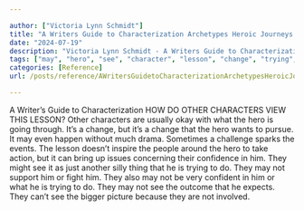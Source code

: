 ```yaml
---

author: ["Victoria Lynn Schmidt"]
title: "A Writers Guide to Characterization Archetypes Heroic Journeys and Other Elements of Dynamic Character Development - part0027_split_004.html"
date: "2024-07-19"
description: "Victoria Lynn Schmidt - A Writers Guide to Characterization Archetypes Heroic Journeys and Other Elements of Dynamic Character Development"
tags: ["may", "hero", "see", "character", "lesson", "change", "trying", "writer", "guide", "characterization", "view", "usually", "okay", "going", "want", "pursue", "even", "happen", "without", "much", "drama", "sometimes", "challenge", "spark", "event"]
categories: [Reference]
url: /posts/reference/AWritersGuidetoCharacterizationArchetypesHeroicJourneysandOtherElementsofDynamicCharacterDevelopment-part0027split004html

---
```



A Writer’s Guide to Characterization
HOW DO OTHER CHARACTERS VIEW THIS LESSON?
Other characters are usually okay with what the hero is going through. It’s a change, but it’s a change that the hero wants to pursue. It may even happen without much drama. Sometimes a challenge sparks the events.
The lesson doesn’t inspire the people around the hero to take action, but it can bring up issues concerning their confidence in him. They might see it as just another silly thing that he is trying to do. They may not support him or fight him. They also may not be very confident in him or what he is trying to do. They may not see the outcome that he expects. They can’t see the bigger picture because they are not involved.
